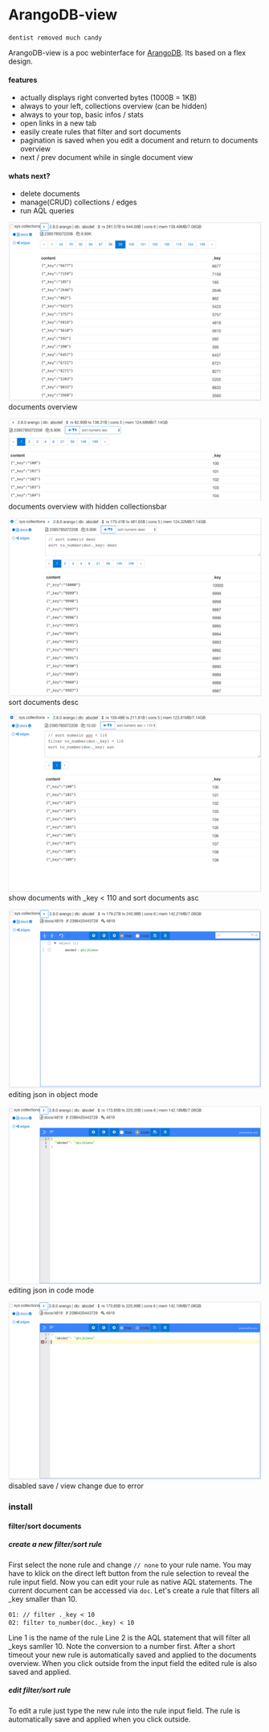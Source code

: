 # ArangoDB-view
`dentist removed much candy`

ArangoDB-view is a poc webinterface for [ArangoDB](http://github.com/arangodb/arangodb). Its based on a flex design.

#### features
* actually displays right converted bytes (1000B = 1KB)
* always to your left, collections overview (can be hidden)
* always to your top, basic infos / stats
* open links in a new tab
* easily create rules that filter and sort documents
* pagination is saved when you edit a document and return to documents overview
* next / prev document while in single document view

#### whats next?
* delete documents
* manage(CRUD) collections / edges
* run AQL queries

![interfacescreenshot](images/screen0.png)
documents overview

![interfacescreenshot](images/screen4.png)
documents overview with hidden collectionsbar

![interfacescreenshot](images/filter1.png)
sort documents desc

![interfacescreenshot](images/filter2.png)
show documents with _key < 110 and sort documents asc

![interfacescreenshot](images/screen1.png)
editing json in object mode

![interfacescreenshot](images/screen2.png)
editing json in code mode

![interfacescreenshot](images/screen3.png)
disabled save / view change due to error 


### install

#### filter/sort documents
##### create a new filter/sort rule
First select the none rule and change `// none` to your rule name.
You may have to klick on the direct left button from the rule selection to reveal the rule input field.
Now you can edit your rule as native AQL statements. The current document can be accessed via `doc`. Let's create a rule that filters all _key smaller than 10.
```
01: // filter ._key < 10
02: filter to_number(doc._key) < 10
```
Line 1 is the name of the rule
Line 2 is the AQL statement that will filter all _keys samller 10. Note the conversion to a number first.
After a short timeout your new rule is automatically saved and applied to the documents overview. When you click outside from the input field the edited rule is also saved and applied.

##### edit filter/sort rule
To edit a rule just type the new rule into the rule input field. The rule is automatically save and applied when you click outside.
